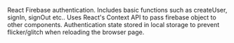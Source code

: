 React Firebase authentication. Includes basic functions such as createUser, signIn, signOut etc..  Uses React's Context API to pass firebase object to other components. Authentication state stored in local storage to prevent flicker/glitch when reloading the browser page. 